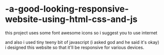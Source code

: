 # -a-good-looking-responsive-website-using-html-css-and-js



this project uses some font awesome icons so i suggest you to use internet

and also i used tiny teeny bit of javascript (i asked god and he said it's okay)
i designed this website so that it'll be responsive for various devices. 
